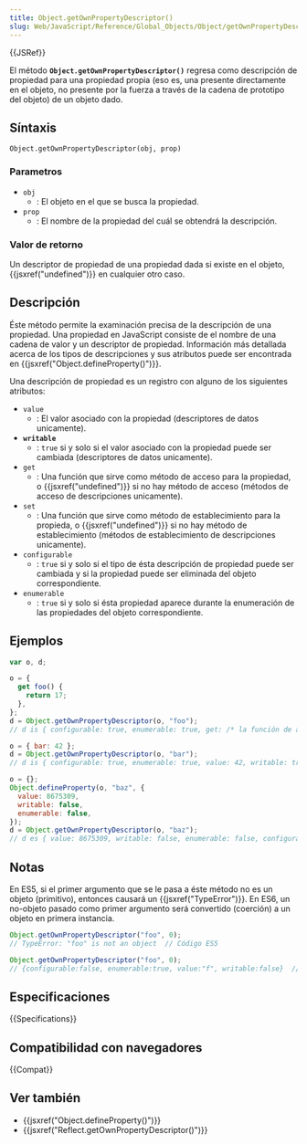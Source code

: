 ```yaml
---
title: Object.getOwnPropertyDescriptor()
slug: Web/JavaScript/Reference/Global_Objects/Object/getOwnPropertyDescriptor
---
```


{{JSRef}}

El método **`Object.getOwnPropertyDescriptor()`** regresa como descripción de propiedad para una propiedad propia (eso es, una presente directamente en el objeto, no presente por la fuerza a través de la cadena de prototipo del objeto) de un objeto dado.

## Síntaxis

```
Object.getOwnPropertyDescriptor(obj, prop)
```

### Parametros

- `obj`
  - : El objeto en el que se busca la propiedad.
- `prop`
  - : El nombre de la propiedad del cuál se obtendrá la descripción.

### Valor de retorno

Un descriptor de propiedad de una propiedad dada si existe en el objeto, {{jsxref("undefined")}} en cualquier otro caso.

## Descripción

Éste método permite la examinación precisa de la descripción de una propiedad. Una propiedad en JavaScript consiste de el nombre de una cadena de valor y un descriptor de propiedad. Información más detallada acerca de los tipos de descripciones y sus atributos puede ser encontrada en {{jsxref("Object.defineProperty()")}}.

Una descripción de propiedad es un registro con alguno de los siguientes atributos:

- `value`
  - : El valor asociado con la propiedad (descriptores de datos unicamente).
- **`writable`**
  - : `true` si y solo si el valor asociado con la propiedad puede ser cambiada (descriptores de datos unicamente).
- `get`
  - : Una función que sirve como método de acceso para la propiedad, o {{jsxref("undefined")}} si no hay método de acceso (métodos de acceso de descripciones unicamente).
- `set`
  - : Una función que sirve como método de establecimiento para la propieda, o {{jsxref("undefined")}} si no hay método de establecimiento (métodos de establecimiento de descripciones unicamente).
- `configurable`
  - : `true` si y solo si el tipo de ésta descripción de propiedad puede ser cambiada y si la propiedad puede ser eliminada del objeto correspondiente.
- `enumerable`
  - : `true` si y solo si ésta propiedad aparece durante la enumeración de las propiedades del objeto correspondiente.

## Ejemplos

```js
var o, d;

o = {
  get foo() {
    return 17;
  },
};
d = Object.getOwnPropertyDescriptor(o, "foo");
// d is { configurable: true, enumerable: true, get: /* la función de acceso */, set: undefined }

o = { bar: 42 };
d = Object.getOwnPropertyDescriptor(o, "bar");
// d is { configurable: true, enumerable: true, value: 42, writable: true }

o = {};
Object.defineProperty(o, "baz", {
  value: 8675309,
  writable: false,
  enumerable: false,
});
d = Object.getOwnPropertyDescriptor(o, "baz");
// d es { value: 8675309, writable: false, enumerable: false, configurable: false }
```

## Notas

En ES5, si el primer argumento que se le pasa a éste método no es un objeto (primitivo), entonces causará un {{jsxref("TypeError")}}. En ES6, un no-objeto pasado como primer argumento será convertido (coerción) a un objeto en primera instancia.

```js
Object.getOwnPropertyDescriptor("foo", 0);
// TypeError: "foo" is not an object  // Código ES5

Object.getOwnPropertyDescriptor("foo", 0);
// {configurable:false, enumerable:true, value:"f", writable:false}  // Código ES6
```

## Especificaciones

{{Specifications}}

## Compatibilidad con navegadores

{{Compat}}

## Ver también

- {{jsxref("Object.defineProperty()")}}
- {{jsxref("Reflect.getOwnPropertyDescriptor()")}}
